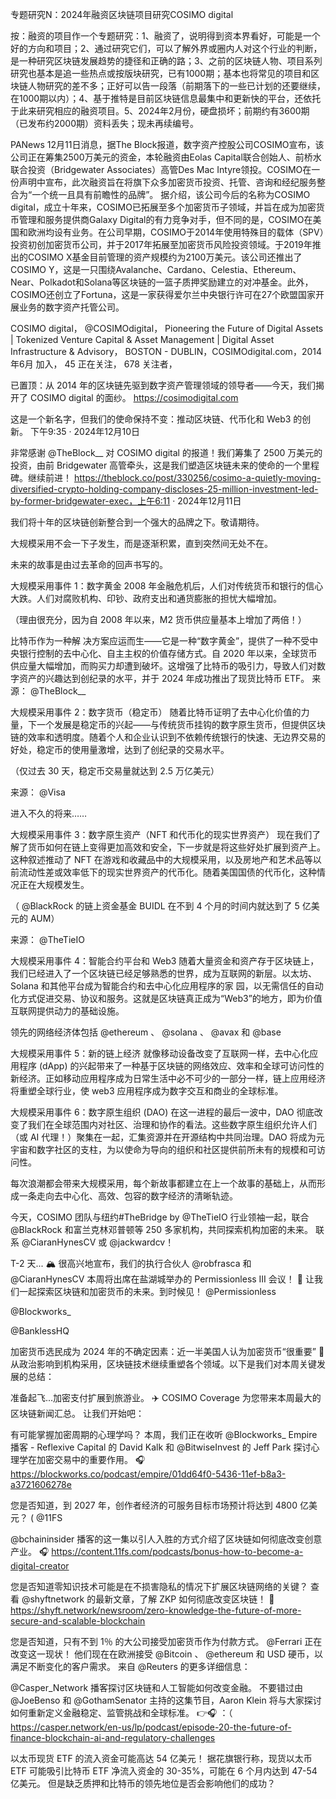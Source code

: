 专题研究N：2024年融资区块链项目研究COSIMO digital

按：融资的项目作一个专题研究：1、融资了，说明得到资本界看好，可能是一个好的方向和项目；2、通过研究它们，可以了解外界或圈内人对这个行业的判断，是一种研究区块链发展趋势的捷径和正确的路；3、之前的区块链人物、项目系列研究也基本是追一些热点或按版块研究，已有1000期；基本也将常见的项目和区块链人物研究的差不多；正好可以告一段落（前期落下的一些已计划的还要继续，在1000期以内）；4、基于推特是目前区块链信息最集中和更新快的平台，还依托于此来研究相应的融资项目。5、2024年2月份，硬盘损坏；前期约有3600期（已发布约2000期）资料丢失；现未再续编号。


PANews 12月11日消息，据The Block报道，数字资产控股公司COSIMO宣布，该公司正在筹集2500万美元的资金，本轮融资由Eolas Capital联合创始人、前桥水联合投资（Bridgewater Associates）高管Des Mac Intyre领投。COSIMO在一份声明中宣布，此次融资旨在将旗下众多加密货币投资、托管、咨询和经纪服务整合为“一个统一且具有前瞻性的品牌”。
据介绍，该公司今后的名称为COSIMO digital，成立十年来，COSIMO已拓展至多个加密货币子领域，并旨在成为加密货币管理和服务提供商Galaxy Digital的有力竞争对手，但不同的是，COSIMO在美国和欧洲均设有业务。在公司早期，COSIMO于2014年使用特殊目的载体（SPV）投资初创加密货币公司，并于2017年拓展至加密货币风险投资领域。于2019年推出的COSIMO X基金目前管理的资产规模约为2100万美元。该公司还推出了COSIMO Y，这是一只围绕Avalanche、Cardano、Celestia、Ethereum、Near、Polkadot和Solana等区块链的一篮子质押奖励建立的对冲基金。此外，COSIMO还创立了Fortuna，这是一家获得爱尔兰中央银行许可在27个欧盟国家开展业务的数字资产托管公司。

COSIMO digital，
@COSIMOdigital，
Pioneering the Future of Digital Assets | Tokenized Venture Capital & Asset Management | Digital Asset Infrastructure & Advisory，
BOSTON - DUBLIN，COSIMOdigital.com，2014年6月 加入，
45 正在关注，
678 关注者，


已置顶：从 2014 年的区块链先驱到数字资产管理领域的领导者——今天，我们揭开了 COSIMO digital 的面纱。 https://cosimodigital.com

这是一个新名字，但我们的使命保持不变：推动区块链、代币化和 Web3 的创新。
下午9:35 · 2024年12月10日

非常感谢
@TheBlock__
对 COSIMO digital 的报道！我们筹集了 2500 万美元的投资，由前 Bridgewater 高管牵头，这是我们塑造区块链未来的使命的一个里程碑。继续前进！ https://theblock.co/post/330256/cosimo-a-quietly-moving-diversified-crypto-holding-company-discloses-25-million-investment-led-by-former-bridgewater-exec，上午6:11 · 2024年12月11日


我们将十年的区块链创新整合到一个强大的品牌之下。敬请期待。

大规模采用不会一下子发生，而是逐渐积累，直到突然间无处不在。

未来的故事是由过去革命的回声书写的。

大规模采用事件 1：数字黄金
2008 年金融危机后，人们对传统货币和银行的信心大跌。人们对腐败机构、印钞、政府支出和通货膨胀的担忧大幅增加。

（理由很充分，因为自 2008 年以来，M2 货币供应量基本上增加了两倍！）

比特币作为一种解
决方案应运而生——它是一种“数字黄金”，提供了一种不受中央银行控制的去中心化、自主主权的价值存储方式。自 2020 年以来，全球货币供应量大幅增加，而购买力却遭到破坏。这增强了比特币的吸引力，导致人们对数字资产的兴趣达到创纪录的水平，并于 2024 年成功推出了现货比特币 ETF。
来源： 
@TheBlock__


大规模采用事件 2：数字货币（稳定币）
随着比特币证明了去中心化价值的力量，下一个发展是稳定币的兴起——与传统货币挂钩的数字原生货币，但提供区块链的效率和透明度。随着个人和企业认识到不依赖传统银行的快速、无边界交易的好处，稳定币的使用量激增，达到了创纪录的交易水平。

（仅过去 30 天，稳定币交易量就达到 2.5 万亿美元）

来源： 
@Visa


进入不久的将来……

大规模采用事件 3：数字原生资产（NFT 和代币化的现实世界资产）
现在我们了解了货币如何在链上变得更加高效和安全，下一步就是将这些好处扩展到资产上。这种叙述推动了 NFT 在游戏和收藏品中的大规模采用，以及房地产和艺术品等以前流动性差或效率低下的现实世界资产的代币化。随着美国国债的代币化，这种情况正在大规模发生。

（ 
@BlackRock
的链上资金基金 BUIDL 在不到 4 个月的时间内就达到了 5 亿美元的 AUM）

来源： 
@TheTieIO


大规模采用事件 4：智能合约平台和 Web3
随着大量资金和资产存于区块链上，我们已经进入了一个区块链已经足够熟悉的世界，成为互联网的新层。以太坊、Solana 和其他平台成为智能合约和去中心化应用程序的家
园，以无需信任的自动化方式促进交易、协议和服务。这就是区块链真正成为“Web3”的地方，即为价值互联网提供动力的基础设施。

领先的网络经济体包括
@ethereum
 、 
@solana
 、 
@avax
和
@base


大规模采用事件 5：新的链上经济
就像移动设备改变了互联网一样，去中心化应用程序 (dApp) 的兴起带来了一种基于区块链的网络效应、效率和全球可访问性的新经济。正如移动应用程序成为日常生活中必不可少的一部分一样，链上应用经济将重塑全球行业，使 web3 应用程序成为数字交互和商业的全球标准。

大规模采用事件 6：数字原生组织 (DAO)
在这一进程的最后一波中，DAO 彻底改变了我们在全球范围内对社区、治理和协作的看法。这些数字原生组织允许人们（或 AI 代理！）聚集在一起，汇集资源并在开源结构中共同治理。DAO 将成为元宇宙和数字社区的支柱，为以使命为导向的组织和社区提供前所未有的规模和可访问性。

每次浪潮都会带来大规模采用，每个新故事都建立在上一个故事的基础上，从而形成一条走向去中心化、高效、包容的数字经济的清晰轨迹。

今天，COSIMO 团队与纽约#TheBridge by 
@TheTieIO
行业领袖一起，联合
@BlackRock
和富兰克林邓普顿等 250 多家机构，共同探索机构加密的未来。
联系
@CiaranHynesCV
或 @jackwardcv！

T-2 天... 🏔
很高兴地宣布，我们的执行合伙人
@robfrasca
和
@CiaranHynesCV
本周将出席在盐湖城举办的 Permissionless III 会议！ 🚀
让我们一起探索区块链和加密货币的未来。到时候见！
@Permissionless
 
@Blockworks_
 
@BanklessHQ

加密货币选民成为 2024 年的不确定因素：近一半美国人认为加密货币“很重要” 👀
从政治影响到机构采用，区块链技术继续重塑各个领域。以下是我们对本周关键发展的总结：

准备起飞...加密支付扩展到旅游业。 ✈️
COSIMO Coverage 为您带来本周最大的区块链新闻汇总。
让我们开始吧：

有可能掌握加密周期的心理学吗？
本周，我们正在收听
@Blockworks_
 Empire 播客 - Reflexive Capital 的 David Kalk 和
@BitwiseInvest
的 Jeff Park 探讨心理学在加密交易中的重要作用。
🎧 https://blockworks.co/podcast/empire/01dd64f0-5436-11ef-b8a3-a3721606278e

您是否知道，到 2027 年，创作者经济的可服务目标市场预计将达到 4800 亿美元？
( 
@11FS
 
@bchaininsider
播客的这一集以引人入胜的方式介绍了区块链如何彻底改变创意产业。
🎧 https://content.11fs.com/podcasts/bonus-how-to-become-a-digital-creator

您是否知道零知识技术可能是在不损害隐私的情况下扩展区块链网络的关键？
查看
@shyftnetwork
的最新文章，了解 ZKP 如何彻底改变区块链！
👀 https://shyft.network/newsroom/zero-knowledge-the-future-of-more-secure-and-scalable-blockchain

您是否知道，只有不到 1％ 的大公司接受加密货币作为付款方式。 
@Ferrari
正在改变这一现状！
他们现在在欧洲接受
@Bitcoin
 、 
@ethereum
和 USD 硬币，以满足不断变化的客户需求。
来自
@Reuters
的更多详细信息：

@Casper_Network
播客探讨区块链和人工智能如何改变金融。
不要错过由
@JoeBenso
和
@GothamSenator
主持的这集节目，Aaron Klein 将与大家探讨如何重新定义金融稳定、监管挑战和全球标准。
👉🎧 ：（ https://casper.network/en-us/lp/podcast/episode-20-the-future-of-finance-blockchain-ai-and-regulatory-challenges

以太币现货 ETF 的流入资金可能高达 54 亿美元！
据花旗银行称，现货以太币 ETF 可能吸引比特币 ETF 净流入资金的 30-35%，可能在 6 个月内达到 47-54 亿美元。
但是缺乏质押和比特币的领先地位是否会影响他们的成功？

